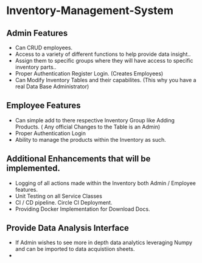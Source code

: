 # Inventory-Management-System

## Admin Features
- Can CRUD employees.
- Access to a variety of different functions to help provide data insight.. 
- Assign them to specific groups where they will have access to specific inventory parts..
- Proper Authentication Register Login. (Creates Employees)
- Can Modify Inventory Tables and their capabilites. (This why you have a real Data Base Administrator)
## Employee Features
- Can simple add to there respective Inventory Group like Adding Products. ( Any official Changes to the Table is an Admin)
- Proper Authentication Login
- Ability to manage the products within the Inventory as such.

## Additional Enhancements that will be implemented.
- Logging of all actions made within the Inventory both Admin / Employee features.
- Unit Testing on all Service Classes
- CI / CD pipeline. Circle CI Deployment.
- Providing Docker Implementation for Download Docs.

## Provide Data Analysis Interface
- If Admin wishes to see more in depth data analytics leveraging Numpy and can be imported to data acquistiion sheets.
- 
